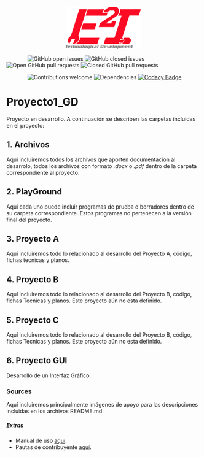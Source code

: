 <p align="center"><img src="./Sources/imagenes/Logo_Final.png" width="196px"><p>

&nbsp;&nbsp;&nbsp;&nbsp;&nbsp;&nbsp;&nbsp;&nbsp;&nbsp;&nbsp;&nbsp;&nbsp;&nbsp;
![GitHub open issues](https://img.shields.io/github/issues/e2innovation/Proyecto1_GD?style=plastic)
![GitHub closed issues](https://img.shields.io/github/issues-closed/e2innovation/Proyecto1_GD?style=plastic)
![Open GitHub pull requests](https://img.shields.io/github/issues-pr/e2innovation/Proyecto1_GD?style=plastic)
![Closed GitHub pull requests](https://img.shields.io/github/issues-pr-closed/e2innovation/Proyecto1_GD?style=plastic)

&nbsp;&nbsp;&nbsp;&nbsp;&nbsp;&nbsp;&nbsp;&nbsp;&nbsp;&nbsp;&nbsp;&nbsp;&nbsp;
![Contributions welcome](https://img.shields.io/badge/contributions-welcome-orange.svg?style=plastic)
![Dependencies](https://img.shields.io/badge/dependencies-up%20to%20date-brightgreen.svg?style=plastic)
[![Codacy Badge](https://api.codacy.com/project/badge/Grade/7fdadea784e44560885ccfa3d02c0ffc)](https://www.codacy.com/manual/eduardo-zarate/Proyecto1_GD?utm_source=github.com&amp;utm_medium=referral&amp;utm_content=e2innovation/Proyecto1_GD&amp;utm_campaign=Badge_Grade)

<!-- ![GitHub Pipenv locked Python version](https://img.shields.io/github/pipenv/locked/python-version/e2innovation/Proyecto1_GD) -->

# Proyecto1_GD
Proyecto en desarrollo. A continuación se describen las carpetas incluidas en el proyecto:

## 1. Archivos
Aqui incluiremos todos los archivos que aporten documentacion al desarrolo, todos los archivos con formato *.docx* o *.pdf* dentro de la carpeta correspondiente al proyecto.

## 2.  PlayGround
Aqui cada uno puede incluir programas de prueba o borradores dentro de su carpeta correspondiente. Estos programas no pertenecen a la versión final del proyecto.

## 3. Proyecto A
Aquí incluiremos todo lo relacionado al desarrollo del Proyecto A, código, fichas tecnicas y planos.

## 4. Proyecto B
Aquí incluiremos todo lo relacionado al desarrollo del Proyecto B, código, fichas Tecnicas y planos.
Este proyecto aún no esta definido.

## 5. Proyecto C
Aquí incluiremos todo lo relacionado al desarrollo del Proyecto B, código, fichas Tecnicas y planos.
Este proyecto aún no esta definido.

## 6. Proyecto GUI
Desarrollo de un Interfaz Gráfico.

### Sources
Aquí incluiremos principalmente imágenes de apoyo para las descripciones incluidas en los archivos README.md.

##### Extras
- Manual de uso [aquí](./Manual.md).
- Pautas de contribuyente [aquí](./CONTRIBUTING.md).
